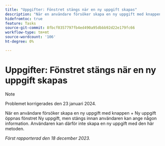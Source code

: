 ```yaml
---
title: "Uppgifter: Fönstret stängs när en ny uppgift skapas"
description: "När en användare försöker skapa en ny uppgift med knappen + Ny uppgift öppnas fönstret Ny uppgift, men stängs innan användaren kan ange någon information. Användaren kan därför inte skapa en ny uppgift med den här metoden."
hidefromtoc: true
feature: Tasks
source-git-commit: 8fbcf0357797fb4ed490a95dbbb92d22e179fc66
workflow-type: tm+mt
source-wordcount: '106'
ht-degree: 0%

---
```



# Uppgifter: Fönstret stängs när en ny uppgift skapas

>[!NOTE]
>
>Problemet korrigerades den 23 januari 2024.

När en användare försöker skapa en ny uppgift med knappen + Ny uppgift öppnas fönstret Ny uppgift, men stängs innan användaren kan ange någon information. Användaren kan därför inte skapa en ny uppgift med den här metoden.

_Först rapporterad den 18 december 2023._
